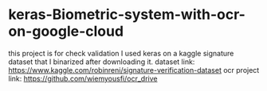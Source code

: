 # keras-Biometric-system-with-ocr-on-google-cloud

this project is for check validation I used keras on a kaggle signature dataset that I binarized after downloading it. 
dataset link: https://www.kaggle.com/robinreni/signature-verification-dataset
ocr project link: https://github.com/wiemyousfi/ocr_drive
